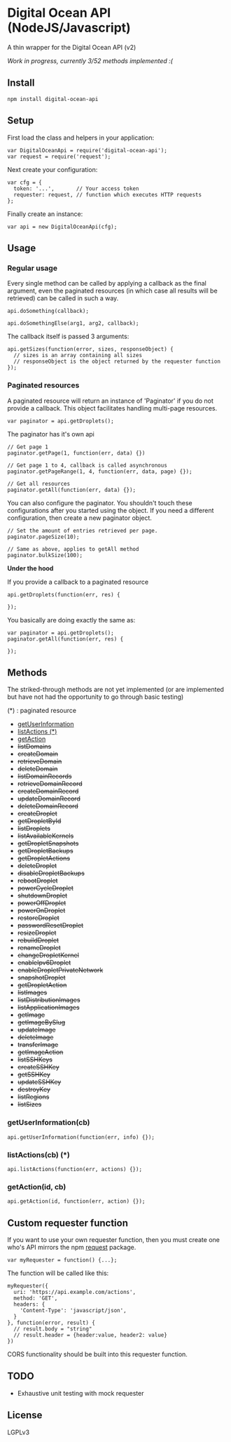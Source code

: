 # Digital Ocean API (NodeJS/Javascript)

A thin wrapper for the Digital Ocean API (v2)

*Work in progress, currently 3/52 methods implemented :(*

## Install

    npm install digital-ocean-api

## Setup

First load the class and helpers in your application:

    var DigitalOceanApi = require('digital-ocean-api');
    var request = require('request');

Next create your configuration:

    var cfg = {
      token: '...',       // Your access token
      requester: request, // function which executes HTTP requests
    };

Finally create an instance:

    var api = new DigitalOceanApi(cfg);

## Usage

### Regular usage

Every single method can be called by applying a callback as the final argument,
even the paginated resources (in which case all results will be retrieved) can
be called in such a way.

    api.doSomething(callback);

    api.doSomethingElse(arg1, arg2, callback);

The callback itself is passed 3 arguments:

    api.getSizes(function(error, sizes, responseObject) {
      // sizes is an array containing all sizes
      // responseObject is the object returned by the requester function
    });

### Paginated resources

A paginated resource will return an instance of 'Paginator' if you do not
provide a callback. This object facilitates handling multi-page resources.

    var paginator = api.getDroplets();

The paginator has it's own api

    // Get page 1
    paginator.getPage(1, function(err, data) {})

    // Get page 1 to 4, callback is called asynchronous
    paginator.getPageRange(1, 4, function(err, data, page) {});

    // Get all resources
    paginator.getAll(function(err, data) {});

You can also configure the paginator. You shouldn't touch these configurations
after you started using the object. If you need a different configuration, then
create a new paginator object.

    // Set the amount of entries retrieved per page.
    paginator.pageSize(10);

    // Same as above, applies to getAll method
    paginator.bulkSize(100);

**Under the hood**

If you provide a callback to a paginated resource

    api.getDroplets(function(err, res) {

    });

You basically are doing exactly the same as:

    var paginator = api.getDroplets();
    paginator.getAll(function(err, res) {

    });

## Methods

The striked-through methods are not yet implemented (or are implemented but
  have not had the opportunity to go through basic testing)

(*) : paginated resource

* [getUserInformation](#userInfo)
* [listActions (*)](#listActions)
* [getAction](#getAction)
* ~~listDomains~~
* ~~createDomain~~
* ~~retrieveDomain~~
* ~~deleteDomain~~
* ~~listDomainRecords~~
* ~~retrieveDomainRecord~~
* ~~createDomainRecord~~
* ~~updateDomainRecord~~
* ~~deleteDomainRecord~~
* ~~createDroplet~~
* ~~getDropletById~~
* ~~listDroplets~~
* ~~listAvailableKernels~~
* ~~getDropletSnapshots~~
* ~~getDropletBackups~~
* ~~getDropletActions~~
* ~~deleteDroplet~~
* ~~disableDropletBackups~~
* ~~rebootDroplet~~
* ~~powerCycleDroplet~~
* ~~shutdownDroplet~~
* ~~powerOffDroplet~~
* ~~powerOnDroplet~~
* ~~restoreDroplet~~
* ~~passwordResetDroplet~~
* ~~resizeDroplet~~
* ~~rebuildDroplet~~
* ~~renameDroplet~~
* ~~changeDropletKernel~~
* ~~enableIpv6Droplet~~
* ~~enableDropletPrivateNetwork~~
* ~~snapshotDroplet~~
* ~~getDropletAction~~
* ~~listImages~~
* ~~listDistributionImages~~
* ~~listApplicationImages~~
* ~~getImage~~
* ~~getImageBySlug~~
* ~~updateImage~~
* ~~deleteImage~~
* ~~transferImage~~
* ~~getImageAction~~
* ~~listSSHKeys~~
* ~~createSSHKey~~
* ~~getSSHKey~~
* ~~updateSSHKey~~
* ~~destroyKey~~
* ~~listRegions~~
* ~~listSizes~~

### <a id="userInfo">getUserInformation(cb)</a>

    api.getUserInformation(function(err, info) {});

### <a id="listActions">listActions(cb) (*)</a>

    api.listActions(function(err, actions) {});

### <a id="getAction">getAction(id, cb)</a>

    api.getAction(id, function(err, action) {});

## Custom requester function

If you want to use your own requester function, then you must create one who's
API mirrors the npm [request](https://www.npmjs.org/package/request) package.

    var myRequester = function() {...};

The function will be called like this:

    myRequester({
      uri: 'https://api.example.com/actions',
      method: 'GET',
      headers: {
        'Content-Type': 'javascript/json',
      }
    }, function(error, result) {
      // result.body = "string"
      // result.header = {header:value, header2: value}
    })

CORS functionality should be built into this requester function.

## TODO

* Exhaustive unit testing with mock requester

## License

LGPLv3
